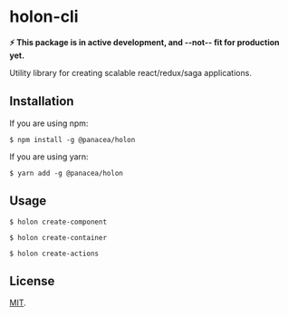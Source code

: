 # holon-cli

__⚡️ This package is in active development, and --not-- fit for production yet.__

Utility library for creating scalable react/redux/saga applications.


## Installation

If you are using npm:

```
$ npm install -g @panacea/holon
```

If you are using yarn:

```
$ yarn add -g @panacea/holon
```


## Usage

```
$ holon create-component
```

```
$ holon create-container
```

```
$ holon create-actions
```

## License

[MIT](LICENSE).
